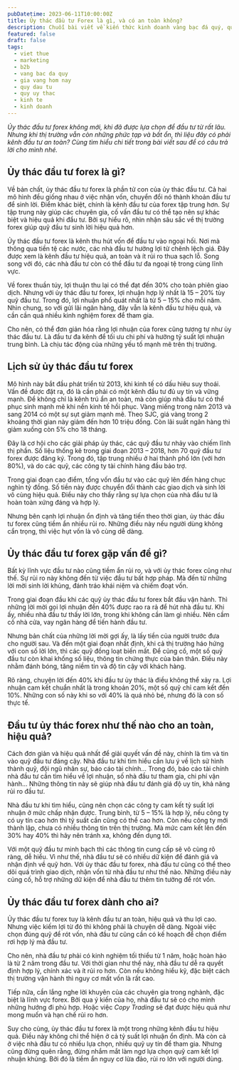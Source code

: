 ```yaml
---
pubDatetime: 2023-06-11T10:00:00Z
title: Ủy thác đầu tư Forex là gì, và có an toàn không?
description: Chuỗi bài viết về kiến thức kinh doanh vàng bạc đá quý, quỹ ủy thác đầu tư do nhavantuonglai chia sẻ sẽ cung cấp những kiến thức hữu ích, giúp các nhà đầu tư biết nên bắt đầu thế nào để khởi nghiệp hiệu quả.
featured: false
draft: false
tags:
  - viet thue
  - marketing
  - b2b
  - vang bac da quy
  - gia vang hom nay
  - quy dau tu
  - quy uy thac
  - kinh te
  - kinh doanh
---
```


_Ủy thác đầu tư forex không mới, khi đã được lựa chọn để đầu tư từ rất lâu. Nhưng khi thị trường vẫn còn những phức tạp và bất ổn, thì liệu đây có phải kênh đầu tư an toàn? Cùng tìm hiểu chi tiết trong bài viết sau để có câu trả lời cho mình nhé._

## Ủy thác đầu tư forex là gì?

Về bản chất, ủy thác đầu tư forex là phần tử con của ủy thác đầu tư. Cả hai mô hình đều giống nhau ở việc nhận vốn, chuyển đổi nó thành khoản đầu tư để sinh lời. Điểm khác biệt, chính là kênh đầu tư của forex tập trung hơn. Sự tập trung này giúp các chuyên gia, cố vấn đầu tư có thể tạo nên sự khác biệt và hiệu quả khi đầu tư. Bởi sự hiểu rõ, nhìn nhận sâu sắc về thị trường forex giúp quỹ đầu tư sinh lời hiệu quả hơn.

Ủy thác đầu tư forex là kênh thu hút vốn để đầu tư vào ngoại hối. Nơi mà thông qua tiền tệ các nước, các nhà đầu tư hưởng lợi từ chênh lệch giá. Đây được xem là kênh đầu tư hiệu quả, an toàn và ít rủi ro thua sạch lỗ. Song song với đó, các nhà đầu tư còn có thể đầu tư đa ngoại tệ trong cùng lĩnh vực.

Về forex thuần túy, lợi thuận thu lại có thể đạt đến 30% cho toàn phiên giao dịch. Nhưng với ủy thác đầu tư forex, lợi nhuận hợp lý nhất là 15 – 20% tùy quỹ đầu tư. Trong đó, lợi nhuận phổ quát nhất là từ 5 – 15% cho mỗi năm. Nhìn chung, so với gửi lãi ngân hàng, đây vẫn là kênh đầu tư hiệu quả, và cần cần quá nhiều kinh nghiệm forex để tham gia.

Cho nên, có thể đơn giản hóa rằng lợi nhuận của forex cũng tương tự như ủy thác đầu tư. Là đầu tư đa kênh để tối ưu chi phí và hưởng tỷ suất lợi nhuận trung bình. Là chịu tác động của những yếu tố mạnh mẽ trên thị trường.

## Lịch sử ủy thác đầu tư forex

Mô hình này bắt đầu phát triển từ 2013, khi kinh tế có dấu hiêu suy thoái. Vấn đề được đặt ra, đó là cần phải có một kênh đầu tư đủ uy tín và vững mạnh. Để không chỉ là kênh trú ẩn an toàn, mà còn giúp nhà đầu tư có thể phục sinh mạnh mẽ khi nền kinh tế hồi phục. Vàng miếng trong năm 2013 và sang 2014 có một sự sụt giảm mạnh mẽ. Theo SJC, giá vàng trong 2 khoảng thời gian này giảm đến hơn 10 triệu đồng. Còn lãi suất ngân hàng thì giảm xuống còn 5% cho 18 tháng.

Đây là cơ hội cho các giải pháp ủy thác, các quỹ đầu tư nhảy vào chiếm lĩnh thị phần. Số liệu thống kê trong giai đoạn 2013 – 2018, hơn 70 quỹ đầu tư forex được đăng ký. Trong đó, tập trung nhiều ở hai thành phố lớn (với hơn 80%), và do các quỹ, các công ty tài chính hàng đầu bảo trợ.

Trong giai đoạn cao điểm, tổng vốn đầu tư vào các quỹ lên đến hàng chục nghìn tỷ đồng. Số tiền này được chuyển đổi thành các giao dịch và sinh lời vô cùng hiệu quả. Điều này cho thấy rằng sự lựa chọn của nhà đầu tư là hoàn toàn xứng đáng và hợp lý.

Nhưng bên cạnh lợi nhuận ổn định và tăng tiến theo thời gian, ủy thác đầu tư forex cũng tiềm ẩn nhiều rủi ro. Những điều này nếu người dùng không cẩn trọng, thì việc hụt vốn là vô cùng dễ dàng.

## Ủy thác đầu tư forex gặp vấn đề gì?

Bất kỳ lĩnh vực đầu tư nào cũng tiềm ẩn rủi ro, và với ủy thác forex cũng như thế. Sự rủi ro này không đến từ việc đầu tư bất hợp pháp. Mà đến từ những lời mời sinh lời khủng, đánh tráo khái niệm và chiếm đoạt vốn.

Trong giai đoạn đầu khi các quỹ ủy thác đầu tư forex bắt đầu vận hành. Thì những lời mời gọi lợi nhuận đến 40% được rao ra rả để hút nhà đầu tư. Khi ấy, nhiều nhà đầu tư thấy lời lớn, trong khi không cần làm gì nhiều. Nên cầm cố nhà cửa, vay ngân hàng để tiến hành đầu tư.

Nhưng bản chất của những lời mời gợi ấy, là lấy tiền của người trước đưa cho người sau. Và đến một giai đoạn nhất định, khi cả thị trường háo hứng với con số lời lớn, thì các quỹ đồng loạt biến mất. Để củng cố, một số quỹ đầu tư còn khai khống số liệu, thông tin chứng thực của bản thân. Điều này nhằm đánh bóng, tăng niềm tin và độ tin cậy với khách hàng.

Rõ ràng, chuyện lời đến 40% khi đầu tư ủy thác là điều không thể xảy ra. Lợi nhuận cam kết chuẩn nhất là trong khoản 20%, một số quỹ chỉ cam kết đến 10%. Những con số này khi so với 40% là quá nhỏ bé, nhưng đó là con số thực tế.

## Đầu tư ủy thác forex như thế nào cho an toàn, hiệu quả?

Cách đơn giản và hiệu quả nhất để giải quyết vấn đề này, chính là tìm và tin vào quỹ đầu tư đáng cậy. Nhà đầu tư khi tìm hiểu cần lưu ý về lịch sử hình thành quỹ, đội ngũ nhân sự, báo cáo tài chính… Trong đó, báo cáo tài chính nhà đầu tư cần tìm hiểu về lợi nhuận, số nhà đầu tư tham gia, chi phí vận hành… Những thông tin này sẽ giúp nhà đầu tư đánh giá độ uy tín, khả năng rủi ro đầu tư.

Nhà đầu tư khi tìm hiểu, cũng nên chọn các công ty cam kết tỷ suất lợi nhuận ở mức chấp nhận được. Trung bình, từ 5 – 15% là hợp lý, nếu công ty có uy tín cao hơn thì tỷ suất cần cũng có thể cao hơn. Còn nếu công ty mới thành lập, chưa có nhiều thông tin trên thị trường. Mà mức cam kết lên đến 30% hay 40% thì hãy nên tránh xa, không đến dụng tới.

Với một quỹ đầu tư minh bạch thì các thông tin cung cấp sẽ vô cùng rõ ràng, dễ hiểu. Vì như thế, nhà đầu tư sẽ có nhiều dữ kiện để đánh giá và nhận định về quỹ hơn. Với ủy thác đầu tư forex, nhà đầu tư cũng có thể theo dõi quá trình giao dịch, nhận vốn từ nhà đầu tư như thế nào. Những điều này củng cố, hỗ trợ những dữ kiện để nhà đầu tư thêm tin tưởng để rót vốn.

## Ủy thác đầu tư forex dành cho ai?

Ủy thác đầu tư forex tuy là kênh đầu tư an toàn, hiệu quả và thu lợi cao. Nhưng việc kiếm lợi từ đó thì không phải là chuyện dễ dàng. Ngoài việc chọn đúng quỹ để rót vốn, nhà đầu tư cũng cần có kế hoạch để chọn điểm rơi hợp lý mà đầu tư.

Cho nên, nhà đầu tư phải có kinh nghiệm tối thiểu từ 1 năm, hoặc hoàn hảo là từ 2 năm trong đầu tư. Với thời gian như thế này, nhà đầu tư dễ ra quyết định hợp lý, chính xác và ít rủi ro hơn. Còn nếu không hiểu kỹ, đặc biệt cách thị trường vận hành thì nguy cơ mất vốn là rất cao.

Tiếp nữa, cần lắng nghe lời khuyên của các chuyên gia trong nghành, đặc biệt là lĩnh vực forex. Bởi qua ý kiến của họ, nhà đầu tư sẽ có cho mình những hướng đi phù hợp. Hoặc việc _Copy Trading_ sẽ đạt được hiệu quả như mong muốn và hạn chế rủi ro hơn.

Suy cho cùng, ủy thác đầu tư forex là một trong những kênh đầu tư hiệu quả. Điều này không chỉ thể hiện ở cả tỷ suất lợi nhuận ổn định. Mà còn cả ở việc nhà đầu tư có nhiều lựa chọn, nhiều quỹ uy tín để tham gia. Nhưng cũng đừng quên rằng, đừng nhắm mắt làm ngơ lựa chọn quỹ cam kết lợi nhuận khủng. Bởi đó là tiềm ẩn nguy cơ lừa đảo, rủi ro lớn với người dùng.
